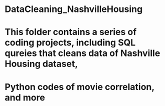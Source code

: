 # DataCleaning_NashvilleHousing
# This folder contains a series of coding projects, including SQL qureies that cleans data of Nashville Housing dataset, 
# Python codes of movie correlation, and more
